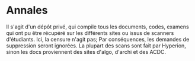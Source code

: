 # Annales
Il s'agit d'un dépôt privé, qui compile tous les documents, codes, examens qui ont pu être récupéré sur les différents sites ou issus de scanners d'étudiants.
Ici, la censure n'agit pas; Par conséquences, les demandes de suppression seront ignorées.
La plupart des scans sont fait par Hyperion, sinon les docs proviennent des sites d'algo, d'archi et des ACDC.
